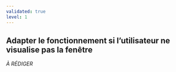 ```yaml
---
validated: true
level: 1
---
```


## Adapter le fonctionnement si l’utilisateur ne visualise pas la fenêtre

*À RÉDIGER*
